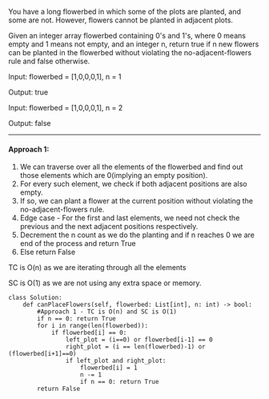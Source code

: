 You have a long flowerbed in which some of the plots are planted, and some are not. However, flowers cannot be planted in adjacent plots.

Given an integer array flowerbed containing 0's and 1's, where 0 means empty and 1 means not empty, and an integer n, return true if n new flowers can be planted in the 
flowerbed without violating the no-adjacent-flowers rule and false otherwise.

Input: flowerbed = [1,0,0,0,1], n = 1

Output: true 

Input: flowerbed = [1,0,0,0,1], n = 2

Output: false
_____________________________________________________________________________________________________________________________________________________

#### Approach 1:

1. We can traverse over all the elements of the flowerbed and find out those elements which are 0(implying an empty position).
2. For every such element, we check if both adjacent positions are also empty.
3. If so, we can plant a flower at the current position without violating the no-adjacent-flowers rule.
4. Edge case - For the first and last elements, we need not check the previous and the next adjacent positions respectively.
5. Decrement the n count as we do the planting and if n reaches 0 we are end of the process and return True
6. Else return False

TC is O(n) as we are iterating through all the elements

SC is O(1) as we are not using any extra space or memory.

```
class Solution:
    def canPlaceFlowers(self, flowerbed: List[int], n: int) -> bool:
        #Approach 1 - TC is O(n) and SC is O(1)
        if n == 0: return True
        for i in range(len(flowerbed)):
            if flowerbed[i] == 0:
                left_plot = (i==0) or flowerbed[i-1] == 0
                right_plot = (i == len(flowerbed)-1) or (flowerbed[i+1]==0)
                if left_plot and right_plot:
                    flowerbed[i] = 1
                    n -= 1
                    if n == 0: return True
        return False
```




 
